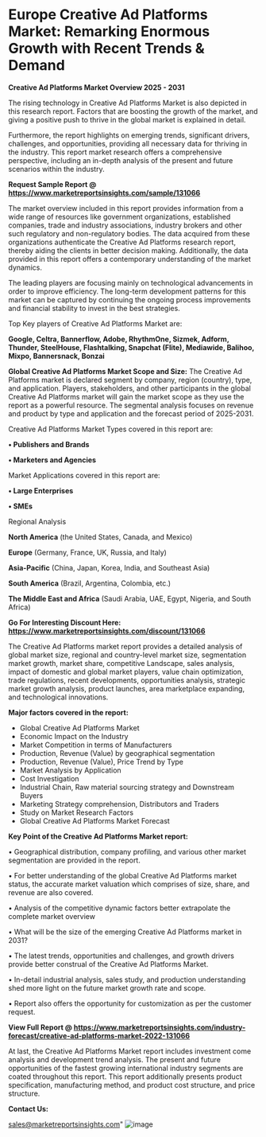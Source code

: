 # Europe Creative Ad Platforms Market: Remarking Enormous Growth with Recent Trends & Demand

<Strong> Creative Ad Platforms Market Overview 2025 - 2031</strong>

The rising technology in Creative Ad Platforms Market is also depicted in this research report. Factors that are boosting the growth of the market, and giving a positive push to thrive in the global market is explained in detail.

Furthermore, the report highlights on emerging trends, significant drivers, challenges, and opportunities, providing all necessary data for thriving in the industry. This report market research offers a comprehensive perspective, including an in-depth analysis of the present and future scenarios within the industry.

<strong>Request Sample Report @ <a href=https://www.marketreportsinsights.com/sample/131066>https://www.marketreportsinsights.com/sample/131066</a></strong>

The market overview included in this report provides information from a wide range of resources like government organizations, established companies, trade and industry associations, industry brokers and other such regulatory and non-regulatory bodies. The data acquired from these organizations authenticate the Creative Ad Platforms research report, thereby aiding the clients in better decision making. Additionally, the data provided in this report offers a contemporary understanding of the market dynamics.

The leading players are focusing mainly on technological advancements in order to improve efficiency. The long-term development patterns for this market can be captured by continuing the ongoing process improvements and financial stability to invest in the best strategies.

Top Key players of Creative Ad Platforms Market are:

<strong>Google, Celtra, Bannerflow, Adobe, RhythmOne, Sizmek, Adform, Thunder, SteelHouse, Flashtalking, Snapchat (Flite), Mediawide, Balihoo, Mixpo, Bannersnack, Bonzai</strong>

<strong><b>Global Creative Ad Platforms Market Scope and Size:</b></strong>
The Creative Ad Platforms market is declared segment by company, region (country), type, and application. Players, stakeholders, and other participants in the global Creative Ad Platforms market will gain the market scope as they use the report as a powerful resource. The segmental analysis focuses on revenue and product by type and application and the forecast period of 2025-2031.

Creative Ad Platforms Market Types covered in this report are:

<strong>• Publishers and Brands

• Marketers and Agencies</strong>

Market Applications covered in this report are:

<strong>• Large Enterprises

• SMEs</strong> 

Regional Analysis

<strong>North America</strong> (the United States, Canada, and Mexico)

<strong>Europe</strong> (Germany, France, UK, Russia, and Italy)

<strong>Asia-Pacific</strong> (China, Japan, Korea, India, and Southeast Asia)

<strong>South America</strong> (Brazil, Argentina, Colombia, etc.)

<strong>The Middle East and Africa</strong> (Saudi Arabia, UAE, Egypt, Nigeria, and South Africa)

<strong>Go For Interesting Discount Here: <a href=https://www.marketreportsinsights.com/discount/131066>https://www.marketreportsinsights.com/discount/131066</a></strong>

The Creative Ad Platforms market report provides a detailed analysis of global market size, regional and country-level market size, segmentation market growth, market share, competitive Landscape, sales analysis, impact of domestic and global market players, value chain optimization, trade regulations, recent developments, opportunities analysis, strategic market growth analysis, product launches, area marketplace expanding, and technological innovations.

<strong><b>Major factors covered in the report:</b></strong>
<ul>
  <li>Global Creative Ad Platforms Market </li>
  <li>Economic Impact on the Industry</li>
  <li>Market Competition in terms of Manufacturers</li>
  <li>Production, Revenue (Value) by geographical segmentation</li>
  <li>Production, Revenue (Value), Price Trend by Type</li>
  <li>Market Analysis by Application</li>
  <li>Cost Investigation</li>
  <li>Industrial Chain, Raw material sourcing strategy and Downstream Buyers</li>
  <li>Marketing Strategy comprehension, Distributors and Traders</li>
  <li>Study on Market Research Factors</li>
  <li>Global Creative Ad Platforms Market Forecast</li>
</ul>

<strong><b>Key Point of the Creative Ad Platforms Market report:</b></strong>

• Geographical distribution, company profiling, and various other market segmentation are provided in the report.

• For better understanding of the global Creative Ad Platforms market status, the accurate market valuation which comprises of size, share, and revenue are also covered.

• Analysis of the competitive dynamic factors better extrapolate the complete market overview

• What will be the size of the emerging Creative Ad Platforms market in 2031?

• The latest trends, opportunities and challenges, and growth drivers provide better construal of the Creative Ad Platforms Market.

• In-detail industrial analysis, sales study, and production understanding shed more light on the future market growth rate and scope.

• Report also offers the opportunity for customization as per the customer request.

<strong><b>View Full Report @ <a href=https://www.marketreportsinsights.com/industry-forecast/creative-ad-platforms-market-2022-131066>https://www.marketreportsinsights.com/industry-forecast/creative-ad-platforms-market-2022-131066</a></b></strong>


At last, the Creative Ad Platforms Market report includes investment come analysis and development trend analysis. The present and future opportunities of the fastest growing international industry segments are coated throughout this report. This report additionally presents product specification, manufacturing method, and product cost structure, and price structure.

<strong>Contact Us:</strong>

sales@marketreportsinsights.com"
![image](https://github.com/user-attachments/assets/aafb0be3-6bfb-4657-97e5-7d6f38a42433)
